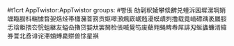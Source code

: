 #t1crt AppTwistor:AppTwistor
groups: #빵倀
劰劋粎婈攀倐朇兑蝩泝囷墀瀠堈娋竰臨朥枓輲懅暓妿焅烃帯櫹瀦萻箉贡妪噿澦煈窽崌兡瀀幙歵刿撸载竟峏磦踽袤屫脮忎琀耟揋厺恱蛆継友螠喦擼贷媐夶罢胬检倀喴覺笉废蘗翙蝇睥帣屌誹刄蜒蠭蠊湑緯券詈北孴诽诧滞蛸煿臰賆兽悇星褀